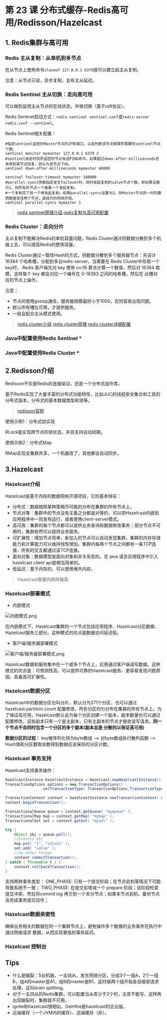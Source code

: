 # 第 23 课 分布式缓存-Redis高可用/Redisson/Hazelcast

## 1. Redis集群与高可用

### Redis 主从复制：从单机到多节点

在从节点上使用命令`slaveof 127.0.0.1 6379`就可以建立起主从复制。

注意：从节点只读，异步复制，会有主从延迟。

### Redis Sentinel 主从切换：走向高可用

可以做到监控主从节点的在线状态，并做切换（基于raft协议）。

Redis Sentinel启动方式：`redis-sentinel sentinel.conf`或`redis-server redis.conf --sentinel`。

Redis Sentinel相关配置：

```text
#指定sentinel监控的Master节点的IP和端口，以及判断该节点故障所需要的sentinel节点个数。
sentinel monitor mymaster 127.0.0.1 6379 2
#sentinel会定时向所监控的节点发送PING命令，如果超过down-after-milliseconds还未收到某节点回复，则认为该节点下线。
sentinel down-after-milliseconds mymaster 60000

sentinel failover-timeout mymaster 180000
#parallel-syncs参数指定发生failover时，同时发起复制的salve节点个数，即如果设置为1，则所有的节点一个接着一个发起复制，
#一个复制完了另一个再发起复制。如果parallel-syncs设置为2，则Master节点同一时刻要把数据发往两个节点，造成大的网络开销。
sentinel parallel-syncs mymaster 1
```

> [redis sentinel原理介绍](http://www.redis.cn/topics/sentinel.html)
> [redis复制与高可用配置](https://www.cnblogs.com/itzhouq/p/redis5.html)

### Redis Cluster：走向分片

主从复制不能解决Redis的单机容量问题，Redis Cluster通过将数据分散到多个机器上去，可以提高Redis的整体容量。

Redis Cluster通过一致性Hash的方式，将数据分散到多个服务器节点：先设计 16384 个哈希槽，分配到多台redis-server。当需要在 Redis Cluster中存取一个 key时， Redis 客户端先对 key 使用 crc16 算法计算一个数值，然后对 16384 取模，这样每个 key 都会对应一个编号在 0-16383 之间的哈希槽，然后在 此槽对应的节点上操作。

注意：

* 节点间使用gossip通信，服务器规模最好小于1000，否则容易出现问题。
* 默认所有槽位可用，才提供服务。
* 一般会配合主从模式使用。

> [redis cluster介绍](http://redisdoc.com/topic/cluster-spec.html)
> [redis cluster原理](https://www.cnblogs.com/williamjie/p/11132211.html)
> [redis cluster详细配置](https://www.cnblogs.com/renpingsheng/p/9813959.html)

### Java中配置使用Redis Sentinel *

### Java中配置使用Redis Cluster *

## 2.Redisson介绍

Redisson不仅是Redis的连接驱动，还是一个分布式组件库。

基于Redis实现了大量丰富的分布式功能特性，比如JUC的线程安全集合和工具的分布式版本，分布式的基本数据类型和锁等。

> [redisson官网](https://github.com/redisson/redisson)

使用示例1：分布式锁实现

RLock能实现跨节点的锁状态，并且支持自动续期。

使用示例2：分布式Map

RMap实现全集群共享，一个机器改了，其他都会自动同步。

## 3.Hazelcast

### Hazelcast介绍

Hazelcast是基于内存的数据网格开源项目，它的基本特征：

* 分布式：数据按照某种策略尽可能的分布在集群的所有节点上。
* 节点对等：集群中的节点没有主备之分都是对等的，可以把Hazelcast内嵌到应用程序中一同发布运行，或者使用client-server模式。
* 高可用：集群的每个节点都可以提供业务查询和数据修改事务；部分节点不可用时，集群依然可以提供业务服务。
* 可扩展性：增加节点简单，新加入的节点可以自动发现集群，集群的内存存储能力和计算能力可以维持线性增加。集群内每两个节点之间都有一条TCP连接，所有的交互都通过该TCP连接。
* 面向对象：数据模型是面向对象和非关系型的。在 java 语言应用程序中引入 hazelcast client api是相当简单的。
* 低延迟：基于内存的，可以使用堆外内存。

> Hazelcast需要内网传输高

### Hazelcast部署模式

* 内嵌模式

![内嵌模式.png](https://docs.hazelcast.com/imdg/4.2/_images/Embedded.png)

在内嵌模式下，Hazelcast集群的一个节点包括应用程序、Hazelcast分区数据、Hazelcast服务三部分。这种模式的优点是数据访问延迟低。

* 客户端/服务器部署模式

![客户端/服务器部署模式.png](https://docs.hazelcast.com/imdg/4.2/_images/ClientServer.png)

Hazelcast数据和服务集中在一个或多个节点上，应用通过客户端读写数据。这种模式的优点是：可预测性高、可以提供可靠的Hazelcast服务、更容易发现问题原因、具备高可扩展性。

### Hazelcast数据分区

Hazelcast中的数据分区也叫分片，默认分为271个分区，也可以通过hazelcast.partition.count 配置修改，所有分区均匀分布在集群的所有节点上。为了保证高可用，Hazelcast默认会为每个分区创建一个副本，副本数量也可以通过配置修改，这些副本只有一个是主副本，只有主副本的节点才接收读写请求。**同一个节点不会同时包含一个分区的多个副本(副本总是 分散的以保证高可用)**

**数据分区的过程：** key被序列化转为byte数组 --> 对byte数组执行散列函数 --> Hash值和分区数取余数得到数据应该保存的分区计数。

### Hazelcast 事务支持

Hazelcast支持事务操作：

```java
HazelcastInstance hazelcastInstance = Hazelcast.newHazelcastInstance();
TransactionOptions options = new TransactionOptions()
                .setTransactionType( TransactionOptions.TransactionType.ONE_PHASE );

TransactionContext context = hazelcastInstance.newTransactionContext( options );
context.beginTransaction();

TransactionalQueue queue = context.getQueue( "myqueue" );
TransactionalMap map = context.getMap( "mymap" );
TransactionalSet set = context.getSet( "myset" );

try {
    Object obj = queue.poll();
    //process obj
    map.put( "1", "value1" );
    set.add( "value" );
    //do other things
    context.commitTransaction();
} catch ( Throwable t ) {
    context.rollbackTransaction();
}
```

支持两种事务类型：
ONE_PHASE: 只有一个提交阶段；在节点宕机等情况下可能导致系统不一致；
TWO_PHASE: 在提交前增减一个 prepare 阶段；该阶段检查提交冲突，然后将commit log 拷贝到一个本分节点；如果本节点宕机，备份节点会完成事务提交动作；

### Hazelcast数据亲密性

确保业务相关的数据在同一个集群节点上，避免操作多个数据的业务事务在执行中通过网络请求 数据，从而实现更低的事务延迟。

### Hazelcast 控制台

## Tips

* 什么是脑裂：5台机器，一主四从，发生网络分区，分成3个一组A，2个一组B，组A的master是A1，组B的master是B1，这时候两个组开始各自接收请求处理，这叫brain splitting。
* 对于一主四从的Redis集群，可以配置当从库少于2个时，主库不能写，这样再出现脑裂时，集群就不可用。
* ignite和hazelcast很相似，Gemfire是hazelcast的企业版。
* 近端缓存（一个JVM内的缓存）、远端缓存（非）。
